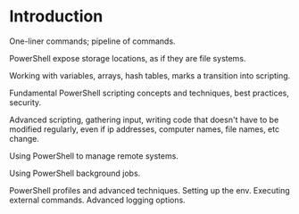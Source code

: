 # Introduction
One-liner commands; pipeline of commands.

PowerShell expose storage locations, as if they are file systems. 

Working with variables, arrays, hash tables, marks a transition into scripting. 

Fundamental PowerShell scripting concepts and techniques, best practices, security. 

Advanced scripting, gathering input, writing code that doesn't have to be modified regularly, even if ip addresses, computer names, file names, etc change. 

Using PowerShell to manage remote systems. 

Using PowerShell background jobs. 

PowerShell profiles and advanced techniques. Setting up the env. Executing external commands. Advanced logging options. 
